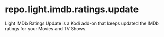 # repo.light.imdb.ratings.update
Light IMDb Ratings Update is a Kodi add-on that keeps updated the IMDb ratings for your Movies and TV Shows.

